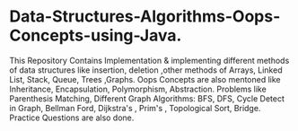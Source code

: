 # Data-Structures-Algorithms-Oops-Concepts-using-Java.
This Repository Contains Implementation & implementing  different methods of data structures like insertion, deletion ,other methods of Arrays, Linked List, Stack, Queue, Trees ,Graphs.
Oops Concepts are also mentoned like Inheritance, Encapsulation, Polymorphism, Abstraction. Problems like Parenthesis Matching, Different Graph Algorithms: BFS, DFS, Cycle Detect in Graph, Bellman Ford, Dijkstra's , Prim's , Topological Sort, Bridge.
Practice Questions are also done.
